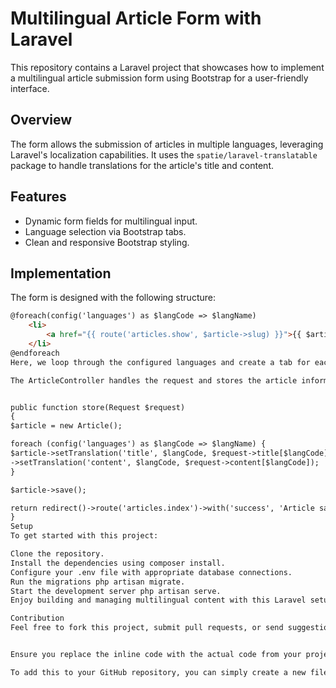 # Multilingual Article Form with Laravel

This repository contains a Laravel project that showcases how to implement a multilingual article submission form using Bootstrap for a user-friendly interface.

## Overview

The form allows the submission of articles in multiple languages, leveraging Laravel's localization capabilities. It uses the `spatie/laravel-translatable` package to handle translations for the article's title and content.

## Features

- Dynamic form fields for multilingual input.
- Language selection via Bootstrap tabs.
- Clean and responsive Bootstrap styling.

## Implementation

The form is designed with the following structure:

```html
@foreach(config('languages') as $langCode => $langName)
    <li>
        <a href="{{ route('articles.show', $article->slug) }}">{{ $article->title }}</a>
    </li>
@endforeach
Here, we loop through the configured languages and create a tab for each language. Each tab contains input fields for the article's title and content in the respective language.

The ArticleController handles the request and stores the article information in the database:


public function store(Request $request)
{
$article = new Article();

foreach (config('languages') as $langCode => $langName) {
$article->setTranslation('title', $langCode, $request->title[$langCode])
->setTranslation('content', $langCode, $request->content[$langCode]);
}

$article->save();

return redirect()->route('articles.index')->with('success', 'Article saved successfully');
}
Setup
To get started with this project:

Clone the repository.
Install the dependencies using composer install.
Configure your .env file with appropriate database connections.
Run the migrations php artisan migrate.
Start the development server php artisan serve.
Enjoy building and managing multilingual content with this Laravel setup!

Contribution
Feel free to fork this project, submit pull requests, or send suggestions to improve the code or functionality.


Ensure you replace the inline code with the actual code from your project, as the syntax highlighting in Markdown won't work correctly with the placeholder text.

To add this to your GitHub repository, you can simply create a new file named `README.md` in the root of your repository and paste this Markdown content into it. GitHub will automatically render the Markdown when you navigate to your repository's main page.
